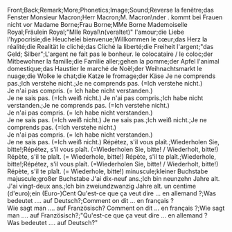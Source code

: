 Front;Back;Remark;More;Phonetics;Image;Sound;Reverse
la fenêtre;das Fenster
Monsieur Macron;Herr Macron;M. Macron\nder . kommt bei Frauen nicht vor
Madame Borne;Frau Borne;MMe Borne
Mademoiselle Royal;Fräulein Royal;"Mlle Royal\n(veraltet)"
l'amour;die Liebe
l'hypocrisie;die Heuchelei
bienvenue;Willkommen
le cœur;das Herz
la réalité;die Realität
le cliché;das Cliché
la liberté;die Freiheit
l'argent;"das Geld; Silber";L'argent ne fait pas le bonheur.
le colocataire / le coloc;der Mitbewohner
la famille;die Familie
aller;gehen
la pomme;der Apfel
l'animal domestique;das Haustier
le marché de Noël;der Weihnachtsmarkt
le nuage;die Wolke
le chat;die Katze
le fromage;der Käse
Je ne comprends pas.;Ich verstehe nicht.;Je ne comprends pas. (=Ich verstehe nicht.)<br>Je n'ai pas compris. (= Ich habe nicht verstanden.)<br>Je ne sais pas. (=Ich weiß nicht.)
Je n'ai pas compris.;Ich habe nicht verstanden.;Je ne comprends pas. (=Ich verstehe nicht.)<br>Je n'ai pas compris. (= Ich habe nicht verstanden.)<br>Je ne sais pas. (=Ich weiß nicht.)
Je ne sais pas.;Ich weiß nicht.;Je ne comprends pas. (=Ich verstehe nicht.)<br>Je n'ai pas compris. (= Ich habe nicht verstanden.)<br>Je ne sais pas. (=Ich weiß nicht.)
Répétez, s'il vous plaît.;Wiederholen Sie, bitte!;Répétez, s'il vous plaît. (=Wiederholen Sie, bitte! / Wiederholt, bitte!)<br>Répète, s'il te plaît. (= Wiederhole, bitte!)
Répète, s'il te plaît.;Wiederhole, bitte!;Répétez, s'il vous plaît. (=Wiederholen Sie, bitte! / Wiederholt, bitte!)<br>Répète, s'il te plaît. (= Wiederhole, bitte!)
minuscule;kleiner Buchstabe
majuscule;großer Buchstabe
J'ai dix-neuf ans.;Ich bin neunzehn Jahre alt.
J'ai vingt-deux ans.;Ich bin zweiundzwanzig Jahre alt.
un centime (d'euro);ein (Euro-)Cent
Qu'est-ce que ça veut dire ... en allemand ?;Was bedeutet .... auf Deutsch?;Comment on dit ... en français ?<br>Wie sagt man .... auf Französisch?
Comment on dit ... en français ?;Wie sagt man .... auf Französisch?;"Qu'est-ce que ça veut dire ... en allemand ?<br>Was bedeutet .... auf Deutsch?"